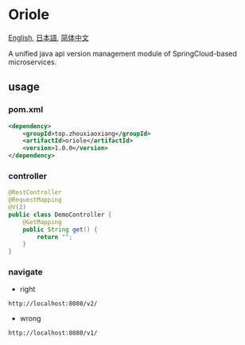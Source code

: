 # Oriole

[English](README.md), [日本語](README.ja.md), [简体中文](README.zh-cn.md)

A unified java api version management module of SpringCloud-based microservices.

## usage

### pom.xml

```xml
<dependency>
    <groupId>top.zhouxiaoxiang</groupId>
    <artifactId>oriole</artifactId>
    <version>1.0.0</version>
</dependency>
```

### controller 

```java
@RestController
@RequestMapping
@V(2)
public class DemoController {
    @GetMapping
    public String get() {
        return "";
    }
}
```

### navigate
  
- right

`http://localhost:8080/v2/`

- wrong
  
`http://localhost:8080/v1/`
